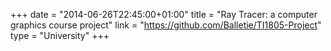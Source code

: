 +++
date = "2014-06-26T22:45:00+01:00"
title = "Ray Tracer: a computer graphics course project"
link = "https://github.com/Balletie/TI1805-Project"
type = "University"
+++
